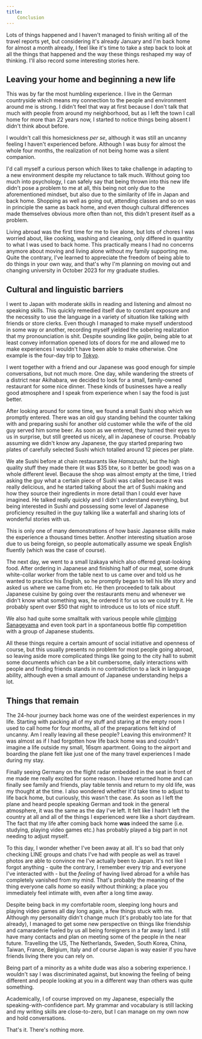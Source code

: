 ```yaml
---
title:
    Conclusion
---
```


Lots of things happened and I haven't managed to finish writing all of the
travel reports yet, but considering it's already January and I'm back home for
almost a month already, I feel like it's time to take a step back to look at
all the things that happened and the way these things reshaped my way of
thinking. I'll also record some interesting stories here.

## Leaving your home and beginning a new life

This was by far the most humbling experience. I live in the German countryside
which means my connection to the people and environment around me is strong. I
didn't feel that way at first because I don't talk that much with people from
around my neighborhood, but as I left the town I call home for more than 22
years now, I started to notice things being absent I didn't think about before.

I wouldn't call this homesickness *per se*, although it was still an uncanny
feeling I haven't experienced before. Although I was busy for almost the
whole four months, the realization of not being home was a silent companion.

I'd call myself a curious person which likes to take challenge in adapting to a
new environment despite my reluctance to talk much. Without going too much into
psychology, I can safely say that being thrown into this new life didn't pose a
problem to me at all, this being not only due to the aforementioned mindset,
but also due to the similarity of life in Japan and back home. Shopping as well
as going out, attending classes and so on was in principle the same as back
home, and even though cultural differences made themselves obvious more often
than not, this didn't present itself as a problem.

Living abroad was the first time for me to live alone, but lots of chores I was
worried about, like cooking, washing and cleaning, only differed in quantity to
what I was used to back home. This practically means I had no concerns anymore
about moving and living alone without my family supporting me. Quite the
contrary, I've learned to appreciate the freedom of being able to do things in
your own way, and that's why I'm planning on moving out and changing university
in October 2023 for my graduate studies.

## Cultural and linguistic barriers

I went to Japan with moderate skills in reading and listening and almost no
speaking skills. This quickly remedied itself due to constant exposure and the
necessity to use the language in a variety of situation like talking with
friends or store clerks. Even though I managed to make myself understood in
some way or another, recording myself yielded the sobering realization that my
pronounciation is shit. Despite sounding like *gaijin*, being able to at least
convey information opened lots of doors for me and allowed me to make
experiences I wouldn't have been able to make otherwise. One example is the
four-day trip to [Tokyo](./2022_japan/tokyo.html).

I went together with a friend and our Japanese was good enough for simple
conversations, but not much more. One day, while wandering the streets of a
district near Akihabara, we decided to look for a small, family-owned
restaurant for some nice dinner. These kinds of businesses have a really good
atmosphere and I speak from experience when I say the food is just better.

After looking around for some time, we found a small Sushi shop which we promptly
entered. There was an old guy standing behind the counter talking with and
preparing sushi for another old customer while the wife of the old guy served
him some beer. As soon as we entered, they turned their eyes to us in surprise,
but still greeted us nicely, all in Japanese of course. Probably assuming we
didn't know any Japanese, the guy started preparing two plates of carefully
selected Sushi which totalled around 12 pieces per plate.

We ate Sushi before at chain restaurants like *Hamazushi*, but the high quality
stuff they made there (it was $35 btw, so it better be good) was on a whole
different level. Because the shop was almost empty at the time, I tried asking
the guy what a certain piece of Sushi was called because it was really
delicious, and he started talking about the art of Sushi making and how they
source their ingredients in more detail than I could ever have imagined. He
talked really quickly and I didn't understand everything, but being interested
in Sushi and possessing some level of Japanese proficiency resulted in the guy
talking like a waterfall and sharing lots of wonderful stories with us.

This is only one of many demonstrations of how basic Japanese skills make the
experience a thousand times better. Another interesting situation arose due to
us being foreign, so people automatically assume we speak English fluently
(which was the case of course).

The next day, we went to a small Izakaya which also offered great-looking food.
After ordering in Japanese and finishing half of our meal, some drunk
white-collar worker from the table next to us came over and told us he wanted
to practice his English, so he promptly began to tell his life story and asked
us where we came from etc. He then proceeded to talk about Japanese cuisine by
going over the restaurants menu and whenever we didn't know what something was,
he ordered it for us so we could try it. He probably spent over $50 that night
to introduce us to lots of nice stuff.

We also had quite some smalltalk with various people while [climbing
Sanageyama](./2022_japan/sanageyama.html) and even took part in a spontaneous
bottle flip competition with a group of Japanese students.

All these things require a certain amount of social initiative and openness of
course, but this usually presents no problem for most people going abroad, so
leaving aside more complicated things like going to the city hall to submit
some documents which can be a bit cumbersome, daily interactions with people
and finding friends stands in no contradiction to a lack in language ability,
although even a small amount of Japanese understanding helps a lot.

## Things that remain

The 24-hour journey back home was one of the weirdest experiences in my life.
Starting with packing all of my stuff and staring at the empty room I used to
call home for four months, all of the preparations felt kind of uncanny. Am I
really leaving all these people? Leaving this environment? It was almost as if
I had forgotten how life back home was and couldn't imagine a life outside my
small, 16sqm apartment. Going to the airport and boarding the plane felt like
just one of the many travel experiences I made during my stay.

Finally seeing Germany on the flight radar embedded in the seat in front of me
made me really excited for some reason. I have returned home and can finally
see family and friends, play table tennis and return to my old life, was my
thought at the time. I also wondered whether it'd take time to adjust to life
back home, but curiously, this wasn't the case. As soon as I left the plane and
heard people speaking German and took in the general atmosphere, it was the
same as the day I've left. It felt like I hadn't left the country at all and
all of the things I experienced were like a short daydream. The fact that my
life after coming back home **was** indeed the same (i.e. studying, playing
video games etc.) has probably played a big part in not needing to adjust
myself.

To this day, I wonder whether I've been away at all. It's so bad that only
checking LINE groups and chats I've had with people as well as travel photos
are able to convince me I've actually been to Japan. It's not like I forgot
anything - quite the contrary, I remember every trip and everyone I've
interacted with - but the *feeling* of having lived abroad for a while has
completely vanished from my mind. That's probably the meaning of the thing
everyone calls *home* so easily without thinking; a place you immediately feel
intimate with, even after a long time away.

Despite being back in my comfortable room, sleeping long hours and playing
video games all day long again, a few things stuck with me. Although my
personality didn't change much (it's probably too late for that already), I
managed to get some new perspective on things like friendship and camaraderie
fueled by us all being foreigners in a far away land. I still have many
contacts and plan on meeting some of the people in the near future. Travelling
the US, The Netherlands, Sweden, South Korea, China, Taiwan, France, Belgium,
Italy and of course Japan is way easier if you have friends living there you
can rely on.

Being part of a minority as a white dude was also a sobering experience. I
wouldn't say I was discriminated against, but knowing the feeling of being
different and people looking at you in a different way than others was quite
something.

Academically, I of course improved on my Japanese, especially the
speaking-with-confidence part. My grammar and vocabulary is still lacking and
my writing skills are close-to-zero, but I can manage on my own now and hold
conversations.

That's it. There's nothing more.
